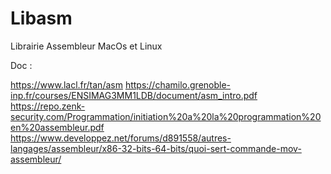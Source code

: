 # Libasm
Librairie Assembleur MacOs et Linux

Doc :

https://www.lacl.fr/tan/asm
https://chamilo.grenoble-inp.fr/courses/ENSIMAG3MM1LDB/document/asm_intro.pdf
https://repo.zenk-security.com/Programmation/initiation%20a%20la%20programmation%20en%20assembleur.pdf
https://www.developpez.net/forums/d891558/autres-langages/assembleur/x86-32-bits-64-bits/quoi-sert-commande-mov-assembleur/
